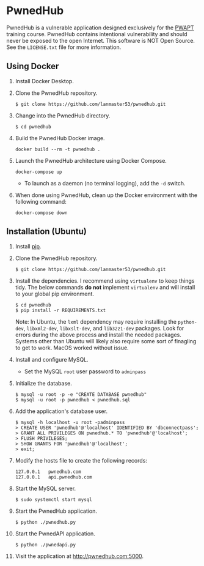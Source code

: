 # PwnedHub

PwnedHub is a vulnerable application designed exclusively for the [PWAPT](http://www.lanmaster53.com/training/) training course. PwnedHub contains intentional vulnerability and should never be exposed to the open Internet. This software is NOT Open Source. See the `LICENSE.txt` file for more information.

## Using Docker

1. Install Docker Desktop.
2. Clone the PwnedHub repository.

    ```
    $ git clone https://github.com/lanmaster53/pwnedhub.git
    ```

3. Change into the PwnedHub directory.

    ```
    $ cd pwnedhub
    ```

4. Build the PwnedHub Docker image.

    ```
    docker build --rm -t pwnedhub .
    ```

5. Launch the PwnedHub architecture using Docker Compose.

    ```
    docker-compose up
    ```

    * To launch as a daemon (no terminal logging), add the `-d` switch.

6. When done using PwnedHub, clean up the Docker environment with the following command:

    ```
    docker-compose down
    ```

## Installation (Ubuntu)

1. Install [pip](https://pip.pypa.io/en/stable/installing/).
2. Clone the PwnedHub repository.

    ```
    $ git clone https://github.com/lanmaster53/pwnedhub.git
    ```

3. Install the dependencies. I recommend using `virtualenv` to keep things tidy. The below commands **do not** implement `virtualenv` and will install to your global pip environment.

    ```
    $ cd pwnedhub
    $ pip install -r REQUIREMENTS.txt
    ```

    Note: In Ubuntu, the `lxml` dependency may require installing the `python-dev`, `libxml2-dev`, `libxslt-dev`, and `lib32z1-dev` packages. Look for errors during the above process and install the needed packages. Systems other than Ubuntu will likely also require some sort of finagling to get to work. MacOS worked without issue.

4. Install and configure MySQL.
    * Set the MySQL `root` user password to `adminpass`
5. Initialize the database.

    ```
    $ mysql -u root -p -e "CREATE DATABASE pwnedhub"
    $ mysql -u root -p pwnedhub < pwnedhub.sql
    ```

6. Add the application's database user.

    ```
    $ mysql -h localhost -u root -padminpass
    > CREATE USER 'pwnedhub'@'localhost' IDENTIFIED BY 'dbconnectpass';
    > GRANT ALL PRIVILEGES ON pwnedhub.* TO 'pwnedhub'@'localhost';
    > FLUSH PRIVILEGES;
    > SHOW GRANTS FOR 'pwnedhub'@'localhost';
    > exit;
    ```

7. Modify the hosts file to create the following records:

    ```
    127.0.0.1   pwnedhub.com
    127.0.0.1   api.pwnedhub.com
    ```

8. Start the MySQL server.

    ```
    $ sudo systemctl start mysql
    ```

9. Start the PwnedHub application.

    ```
    $ python ./pwnedhub.py
    ```

10. Start the PwnedAPI application.

    ```
    $ python ./pwnedapi.py
    ```

11. Visit the application at http://pwnedhub.com:5000.
